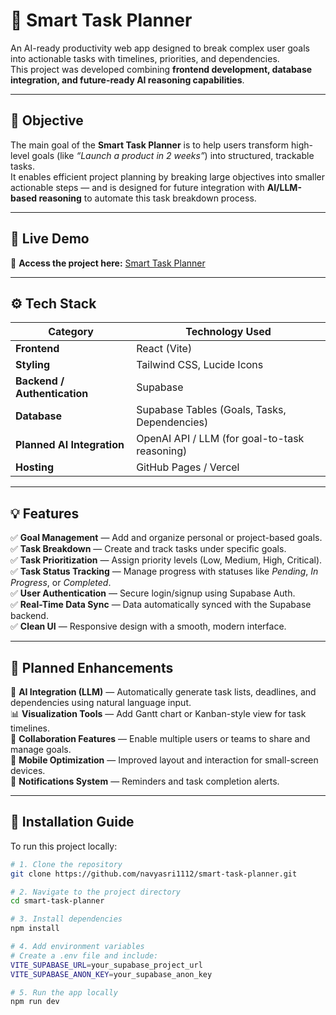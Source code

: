 # 🧠 Smart Task Planner

An AI-ready productivity web app designed to break complex user goals into actionable tasks with timelines, priorities, and dependencies.  
This project was developed combining **frontend development, database integration, and future-ready AI reasoning capabilities**.

---

## 🎯 Objective

The main goal of the **Smart Task Planner** is to help users transform high-level goals (like *“Launch a product in 2 weeks”*) into structured, trackable tasks.  
It enables efficient project planning by breaking large objectives into smaller actionable steps — and is designed for future integration with **AI/LLM-based reasoning** to automate this task breakdown process.

---

## 🚀 Live Demo

🔗 **Access the project here:** [Smart Task Planner](https://navyasri1112.github.io/smart-task-planner/)

---

## ⚙️ Tech Stack

| Category | Technology Used |
|-----------|----------------|
| **Frontend** | React (Vite) |
| **Styling** | Tailwind CSS, Lucide Icons |
| **Backend / Authentication** | Supabase |
| **Database** | Supabase Tables (Goals, Tasks, Dependencies) |
| **Planned AI Integration** | OpenAI API / LLM (for goal-to-task reasoning) |
| **Hosting** | GitHub Pages / Vercel |

---

## 💡 Features

✅ **Goal Management** — Add and organize personal or project-based goals.  
✅ **Task Breakdown** — Create and track tasks under specific goals.  
✅ **Task Prioritization** — Assign priority levels (Low, Medium, High, Critical).  
✅ **Task Status Tracking** — Manage progress with statuses like *Pending*, *In Progress*, or *Completed*.  
✅ **User Authentication** — Secure login/signup using Supabase Auth.  
✅ **Real-Time Data Sync** — Data automatically synced with the Supabase backend.  
✅ **Clean UI** — Responsive design with a smooth, modern interface.  

---

## 🧩 Planned Enhancements

🚀 **AI Integration (LLM)** — Automatically generate task lists, deadlines, and dependencies using natural language input.  
📊 **Visualization Tools** — Add Gantt chart or Kanban-style view for task timelines.  
👥 **Collaboration Features** — Enable multiple users or teams to share and manage goals.  
📱 **Mobile Optimization** — Improved layout and interaction for small-screen devices.  
💬 **Notifications System** — Reminders and task completion alerts.  

---

## 🧰 Installation Guide

To run this project locally:

```bash
# 1. Clone the repository
git clone https://github.com/navyasri1112/smart-task-planner.git

# 2. Navigate to the project directory
cd smart-task-planner

# 3. Install dependencies
npm install

# 4. Add environment variables
# Create a .env file and include:
VITE_SUPABASE_URL=your_supabase_project_url
VITE_SUPABASE_ANON_KEY=your_supabase_anon_key

# 5. Run the app locally
npm run dev
